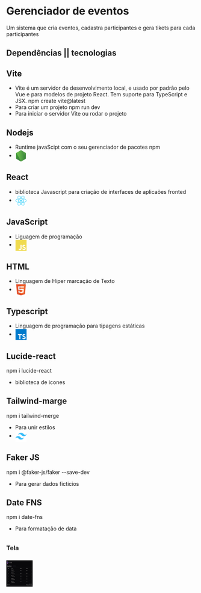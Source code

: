 # Gerenciador de eventos

Um sistema que cria eventos, cadastra participantes e gera tikets para cada participantes


## Dependências || tecnologias

## Vite
- Vite é um servidor de desenvolvimento local, e usado por padrão pelo Vue e para modelos de projeto React. Tem suporte para TypeScript e JSX.
npm create vite@latest
- Para criar um projeto
npm run dev
- Para iniciar o servidor Vite ou rodar o projeto

## Nodejs 
- Runtime javaScipt com o seu gerenciador de pacotes npm 
- <img align="center" height="30" width="30" alt="nodejs-icon" src="https://raw.githubusercontent.com/devicons/devicon/master/icons/nodejs/nodejs-original.svg">

## React
- biblioteca Javascript para criação de interfaces de aplicaões fronted
- <img align="center" height="30" width="30" alt="react-icon" src="https://raw.githubusercontent.com/devicons/devicon/master/icons/react/react-original.svg">

## JavaScript
- Liguagem de programação
- <img align="center" height="30" width="30" alt="js-icon"  src="https://raw.githubusercontent.com/devicons/devicon/master/icons/javascript/javascript-plain.svg">

## HTML
- Linguagem de Híper marcação de Texto
- <img align="center" height="30" width="30" alt="html-icon" src="https://raw.githubusercontent.com/devicons/devicon/master/icons/html5/html5-original.svg">

## Typescript 
- Linguagem de programação para tipagens estáticas
- <img align="center" alt="Rafa-Ts" height="30" width="30" src="https://raw.githubusercontent.com/devicons/devicon/master/icons/typescript/typescript-plain.svg">

## Lucide-react
npm i lucide-react
- biblioteca de icones

## Tailwind-marge
npm i tailwind-merge
- Para unir estilos
- <img align="center" alt="Rafa-Tailwind" height="30" width="30" src="https://raw.githubusercontent.com/devicons/devicon/master/icons/tailwindcss/tailwindcss-original.svg">

## Faker JS
npm i @faker-js/faker --save-dev
- Para gerar dados ficticios

## Date FNS
npm i date-fns
- Para formatação de data


######
### Tela
###
<img src="./public//attendees.PNG" height="70" width="70" />
